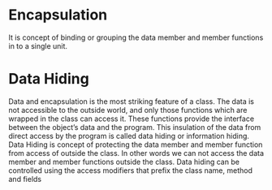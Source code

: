 # Encapsulation 
It is concept of binding or grouping the data member and member functions in to a single unit.

# Data Hiding
Data and encapsulation is the most striking feature of a class. The data is not accessible to the outside world, 
and only those functions which are wrapped in the class can access it. 
These functions provide the interface between the object’s data and the program. 
This insulation of the data from direct access by the program is called data hiding or information hiding. 
Data Hiding is concept of protecting the data member and member function from access of outside the class. 
In other words we can not access the data member and member functions outside the class. 
Data hiding can be controlled using the access modifiers that prefix the class name, method and fields 
